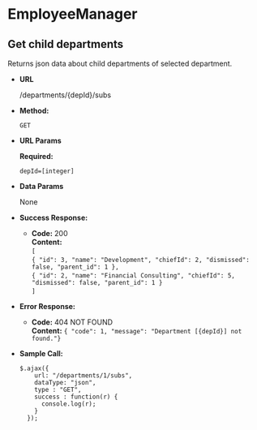 # EmployeeManager
**Get child departments**
----
  Returns json data about child departments of selected department. 

* **URL**

  /departments/{depId}/subs

* **Method:**

  `GET`
  
*  **URL Params** 

   **Required:**
 
   `depId=[integer]`

* **Data Params**

  None

* **Success Response:**

  * **Code:** 200 <br />
    **Content:** <br />`[ `<br />
  `{
    "id": 3,
    "name": "Development",
    "chiefId": 2,
    "dismissed": false,
    "parent_id": 1
  },` <br />
  `{
    "id": 2,
    "name": "Financial Consulting",
    "chiefId": 5,
    "dismissed": false,
    "parent_id": 1
  }`<br />
`]`
 
* **Error Response:**

  * **Code:** 404 NOT FOUND <br />
    **Content:** `{ "code": 1, "message": "Department [{depId}] not found."}`

* **Sample Call:**

  ```
  $.ajax({
      url: "/departments/1/subs",
      dataType: "json",
      type : "GET",
      success : function(r) {
        console.log(r);
      }
    });
    ```
